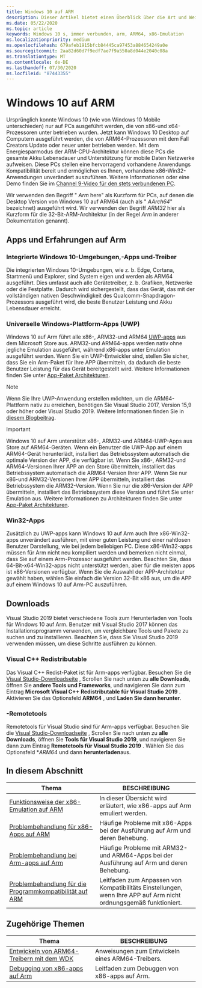 ```yaml
---
title: Windows 10 auf ARM
description: Dieser Artikel bietet einen Überblick über die Art und Weise, wie Umgebungen und Apps auf Arm ausgeführt werden, welche Einschränkungen es gibt und wo Sie weitere Informationen finden.
ms.date: 05/22/2020
ms.topic: article
keywords: Windows 10 s, immer verbunden, arm, ARM64, x86-Emulation
ms.localizationpriority: medium
ms.openlocfilehash: 679afeb1915bfcb84445ca97453a884654249a0e
ms.sourcegitcommit: 2aa82d60d7f9edf7ae7f9a550a8d044e2040c08a
ms.translationtype: MT
ms.contentlocale: de-DE
ms.lasthandoff: 07/30/2020
ms.locfileid: "87443355"
---
```

# <a name="windows-10-on-arm"></a>Windows 10 auf ARM
Ursprünglich konnte Windows 10 (wie von Windows 10 Mobile unterschieden) nur auf PCs ausgeführt werden, die von x86-und x64-Prozessoren unter betrieben wurden. Jetzt kann Windows 10 Desktop auf Computern ausgeführt werden, die von ARM64-Prozessoren mit dem Fall Creators Update oder neuer unter betrieben werden. Mit dem Energiesparmodus der ARM-CPU-Architektur können diese PCs die gesamte Akku Lebensdauer und Unterstützung für mobile Daten Netzwerke aufweisen. Diese PCs stellen eine hervorragend vorhandene Anwendungs Kompatibilität bereit und ermöglichen es Ihnen, vorhandene x86-Win32-Anwendungen unverändert auszuführen. Weitere Informationen oder eine Demo finden Sie im [Channel 9-Video für den stets verbundenen PC](https://channel9.msdn.com/Events/Build/2017/P4171).

Wir verwenden den Begriff " *Arm* here" als Kurzform für PCs, auf denen die Desktop Version von Windows 10 auf ARM64 (auch als " *AArch64*" bezeichnet) ausgeführt wird.  Wir verwenden den Begriff *ARM32* hier als Kurzform für die 32-Bit-ARM-Architektur (in der Regel *Arm* in anderer Dokumentation genannt).

## <a name="apps-and-experiences-on-arm"></a>Apps und Erfahrungen auf Arm

### <a name="built-in-windows-10-experiences-apps-and-drivers"></a>Integrierte Windows 10-Umgebungen,-Apps und-Treiber
Die integrierten Windows 10-Umgebungen, wie z. b. Edge, Cortana, Startmenü und Explorer, sind System eigen und werden als ARM64 ausgeführt. Dies umfasst auch alle Gerätetreiber, z. b. Grafiken, Netzwerke oder die Festplatte. Dadurch wird sichergestellt, dass das Gerät, das mit der vollständigen nativen Geschwindigkeit des Qualcomm-Snapdragon-Prozessors ausgeführt wird, die beste Benutzer Leistung und Akku Lebensdauer erreicht.

### <a name="universal-windows-platform-uwp-apps"></a>Universelle Windows-Plattform-Apps (UWP)
Windows 10 auf Arm führt alle x86-, ARM32-und ARM64 [UWP-apps](../get-started/universal-application-platform-guide.md) aus dem Microsoft Store aus. ARM32-und ARM64-apps werden nativ ohne jegliche Emulation ausgeführt, während x86-apps unter Emulation ausgeführt werden. Wenn Sie ein UWP-Entwickler sind, stellen Sie sicher, dass Sie ein Arm-Paket für Ihre APP übermitteln, da dadurch die beste Benutzer Leistung für das Gerät bereitgestellt wird. Weitere Informationen finden Sie unter [App-Paket Architekturen](/windows/msix/package/device-architecture).

>[!NOTE]
> Wenn Sie Ihre UWP-Anwendung erstellen möchten, um die ARM64-Plattform nativ zu erreichen, benötigen Sie Visual Studio 2017, Version 15,9 oder höher oder Visual Studio 2019. Weitere Informationen finden Sie in [diesem Blogbeitrag](https://blogs.windows.com/buildingapps/2018/11/15/official-support-for-windows-10-on-arm-development).


>[!IMPORTANT]
> Windows 10 auf Arm unterstützt x86-, ARM32-und ARM64-UWP-Apps aus Store auf ARM64-Geräten. Wenn ein Benutzer die UWP-App auf einem ARM64-Gerät herunterlädt, installiert das Betriebssystem automatisch die optimale Version der APP, die verfügbar ist. Wenn Sie x86-, ARM32-und ARM64-Versionen Ihrer APP an den Store übermitteln, installiert das Betriebssystem automatisch die ARM64-Version Ihrer APP. Wenn Sie nur x86-und ARM32-Versionen Ihrer APP übermitteln, installiert das Betriebssystem die ARM32-Version. Wenn Sie nur die x86-Version der APP übermitteln, installiert das Betriebssystem diese Version und führt Sie unter Emulation aus. Weitere Informationen zu Architekturen finden Sie unter [App-Paket Architekturen](/windows/msix/package/device-architecture).

### <a name="win32-apps"></a>Win32-Apps
Zusätzlich zu UWP-apps kann Windows 10 auf Arm auch Ihre x86-Win32-apps unverändert ausführen, mit einer guten Leistung und einer nahtlosen Benutzer Darstellung, wie bei jedem beliebigen PC. Diese x86-Win32-apps müssen für Arm nicht neu kompiliert werden und bemerken nicht einmal, dass Sie auf einem Arm-Prozessor ausgeführt werden. Beachten Sie, dass 64-Bit-x64-Win32-apps nicht unterstützt werden, aber für die meisten apps ist x86-Versionen verfügbar.  Wenn Sie die Auswahl der APP-Architektur gewählt haben, wählen Sie einfach die Version 32-Bit x86 aus, um die APP auf einem Windows 10 auf Arm-PC auszuführen.

## <a name="downloads"></a>Downloads

Visual Studio 2019 bietet verschiedene Tools zum Herunterladen von Tools für Windows 10 auf Arm. Benutzer mit Visual Studio 2017 können das Installationsprogramm verwenden, um vergleichbare Tools und Pakete zu suchen und zu installieren. Beachten Sie, dass Sie Visual Studio 2019 verwenden müssen, um diese Schritte ausführen zu können.

### <a name="visual-c-redistributable"></a>Visual C++ Redistributable

Das Visual C++ Redist-Paket ist für Arm-apps verfügbar. Besuchen Sie die [Visual Studio-Downloadseite](https://visualstudio.microsoft.com/downloads/) , Scrollen Sie nach unten zu **alle Downloads**, öffnen Sie **andere Tools und Frameworks**, und navigieren Sie dann zum Eintrag **Microsoft Visual C++ Redistributable für Visual Studio 2019** . Aktivieren Sie das Optionsfeld **ARM64** , und **Laden Sie dann herunter**.

### <a name="remote-tools"></a>-Remotetools

Remotetools für Visual Studio sind für Arm-apps verfügbar. Besuchen Sie die [Visual Studio-Downloadseite](https://visualstudio.microsoft.com/downloads/) , Scrollen Sie nach unten zu **alle Downloads**, öffnen Sie **Tools für Visual Studio 2019**, und navigieren Sie dann zum Eintrag **Remotetools für Visual Studio 2019** . Wählen Sie das Optionsfeld **ARM64* und dann **herunterladen**aus.


## <a name="in-this-section"></a>In diesem Abschnitt
|Thema | BESCHREIBUNG |
|-----|-----|
|[Funktionsweise der x86-Emulation auf ARM](apps-on-arm-x86-emulation.md)|In dieser Übersicht wird erläutert, wie x86-apps auf Arm emuliert werden.|
|[Problembehandlung für x86-Apps auf ARM](apps-on-arm-troubleshooting-x86.md)|Häufige Probleme mit x86-Apps bei der Ausführung auf Arm und deren Behebung. |
|[Problembehandlung bei Arm-apps auf Arm](apps-on-arm-troubleshooting-arm32.md)|Häufige Probleme mit ARM32-und ARM64-Apps bei der Ausführung auf Arm und deren Behebung. |
|[Problembehandlung für die Programmkompatibilität auf ARM](apps-on-arm-program-compat-troubleshooter.md)|Leitfaden zum Anpassen von Kompatibilitäts Einstellungen, wenn Ihre APP auf Arm nicht ordnungsgemäß funktioniert. |

## <a name="related-topics"></a>Zugehörige Themen
|Thema | BESCHREIBUNG |
|-----|-----|
|[Entwickeln von ARM64-Treibern mit dem WDK](https://docs.microsoft.com/windows-hardware/drivers/develop/building-arm64-drivers)|Anweisungen zum Entwickeln eines ARM64-Treibers. |
| [Debugging von x86-apps auf Arm](https://docs.microsoft.com/windows-hardware/drivers/debugger/debugging-arm64) | Leitfaden zum Debuggen von x86-apps auf Arm. |
